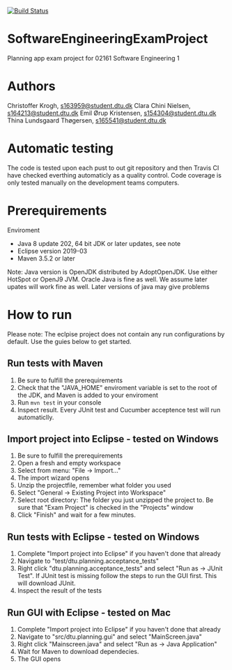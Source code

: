 [![Build Status](https://travis-ci.com/ChristofferKrogh/SoftwareEngineeringExamProject.svg?token=zvbHMxD5bkzRoESesxKQ&branch=master)](https://travis-ci.com/ChristofferKrogh/SoftwareEngineeringExamProject)

# SoftwareEngineeringExamProject

Planning app exam project for 02161 Software Engineering 1


# Authors

Christoffer Krogh, s163959@student.dtu.dk
Clara Chini Nielsen, s164213@student.dtu.dk
Emil Ørup Kristensen, s154304@student.dtu.dk
Thina Lundsgaard Thøgersen, s165541@student.dtu.dk


# Automatic testing

The code is tested upon each pust to out git repository and then Travis CI have checked everthing automaticly as a quality control. Code coverage is only tested manually on the development teams computers.


# Prerequirements

Enviroment

* Java 8 update 202, 64 bit JDK or later updates, see note
* Eclipse version 2019-03
* Maven 3.5.2 or later

Note: Java version is OpenJDK distributed by AdoptOpenJDK. Use either HotSpot or OpenJ9 JVM. Oracle Java is fine as well. We assume later upates will work fine as well. Later versions of java may give problems

# How to run

Please note: The eclpise project does not contain any run configurations by default. Use the guies below to get started.


## Run tests with Maven

1. Be sure to fulfill the prerequirements
2. Check that the "JAVA_HOME" enviroment variable is set to the root of the JDK, and Maven is added to your enviroment
3. Run `mvn test` in your console
4. Inspect result. Every JUnit test and Cucumber acceptence test will run automaticlly.


## Import project into Eclipse - tested on Windows
1. Be sure to fulfill the prerequirements
2. Open a fresh and empty workspace
3. Select from menu: "File -> Import..."
4. The import wizard opens
5. Unzip the projectfile, remember what folder you used
6. Select "General -> Existing Project into Workspace"
7. Select root directory: The folder you just unzipped the project to. Be sure that "Exam Project" is checked in the "Projects" window
8. Click "Finish" and wait for a few minutes.


## Run tests with Eclipse - tested on Windows

1. Complete "Import project into Eclipse" if you haven't done that already
2. Navigate to "test/dtu.planning.acceptance_tests"
3. Right click "dtu.planning.acceptance_tests" and select "Run as -> JUnit Test". If JUnit test is missing follow the steps to run the GUI first. This will download JUnit.
4. Inspect the result of the tests


## Run GUI with Eclipse - tested on Mac

1. Complete "Import project into Eclipse" if you haven't done that already
2. Navigate to "src/dtu.planning.gui" and select "MainScreen.java"
3. Right click "Mainscreen.java" and select "Run as -> Java Application"
4. Wait for Maven to download dependecies.
5. The GUI opens
